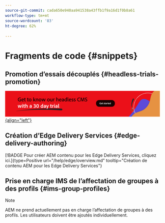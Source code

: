 ```yaml
---
source-git-commit: cada650e940aa941538a43ffb1f9a16d1f0b8a61
workflow-type: tm+mt
source-wordcount: '83'
ht-degree: 62%

---
```

# Fragments de code {#snippets}

## Promotion d’essais découplés {#headless-trials-promotion}

[![Découvrez notre CMS découplé en bénéficiant d’un essai de 30 jours](./assets/aem-headless-trial-promo.png){align="left"}](https://commerce.adobe.com/business-trial/sign-up?items%5B0%5D%5Bid%5D=649A1AF5CBC5467A25E84F2561274821&amp;cli=headless_exl_banner_campaign&amp;co=US&amp;lang=fr)

## Création d’Edge Delivery Services {#edge-delivery-authoring}

[!BADGE Pour créer AEM contenu pour les Edge Delivery Services, cliquez ici.]{type=Positive url="/help/edge/overview.md" tooltip="Création de contenu AEM pour les Edge Delivery Services"}

## Prise en charge IMS de l’affectation de groupes à des profils {#ims-group-profiles}

>[!NOTE]
>
>AEM ne prend actuellement pas en charge l’affectation de groupes à des profils. Les utilisateurs doivent être ajoutés individuellement.
